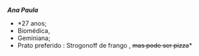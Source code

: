 
***Ana Paula***

 - *27 anos;
 - Biomédica,
 - Geminiana;
 - Prato preferido : Strogonoff de frango , ~~mas pode ser pizza~~* 

